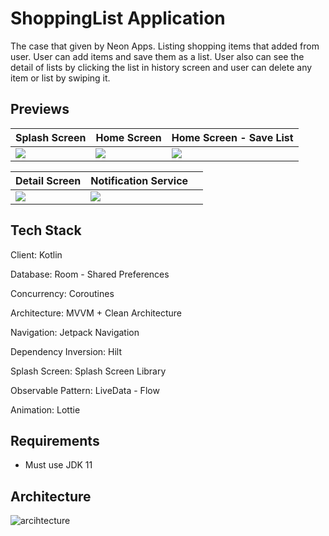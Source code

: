 
# ShoppingList Application

  The case that given by Neon Apps. Listing shopping items that added from user. User can add items and save them as a list. User also can see the detail of lists by clicking the list in history screen and user can delete any item or list by swiping it. 

## Previews

| Splash Screen | Home Screen | Home Screen - Save List |
| --- | --- |--- |
| ![](https://media.giphy.com/media/v1.Y2lkPTc5MGI3NjExZTliZWY5N2I4OTg5OTU1NDZjZGM0MDEzMmZkZDczMjMxNmEwYWM4MCZjdD1n/PxLntsneopAW6eSZ0q/giphy.gif) | ![](https://media.giphy.com/media/v1.Y2lkPTc5MGI3NjExYmUwMzYwZDY1MzVhMDA1NTAzOGUwYjlhZjk0OWM1OWZlYWRiZjBlMCZjdD1n/75OLXZW4EhjUXy49L3/giphy.gif) | ![](https://media.giphy.com/media/v1.Y2lkPTc5MGI3NjExZTU5M2RjODNhMGYwNDY2M2QxMzJiYTAxNzA5MWFmYjJmZmVlMmY2MyZjdD1n/fwEWM0nE58J583JJ3F/giphy.gif)

| Detail Screen | Notification Service |  |
| --- | --- |--- |
| ![](https://media.giphy.com/media/v1.Y2lkPTc5MGI3NjExZGZjMTU5Yjg1MzhiODIyNjI2NjRiNWZhMTFhOWIwYjQ0OTJjYTA3YiZjdD1n/ivFi3W4wnxr3FzpTBt/giphy.gif) | ![](https://media.giphy.com/media/v1.Y2lkPTc5MGI3NjExNzYyYmE5ZjFiNWQ0YzNmNWQ5NmM1MWQyMWUxMzZjMTY1YWRkNzYwNiZjdD1n/uNpY9NEmoay8me1ghe/giphy.gif) | 




## Tech Stack

Client: Kotlin

Database: Room - Shared Preferences

Concurrency: Coroutines

Architecture: MVVM + Clean Architecture

Navigation: Jetpack Navigation

Dependency Inversion: Hilt

Splash Screen: Splash Screen Library

Observable Pattern: LiveData - Flow

Animation: Lottie

## Requirements

- Must use JDK 11

## Architecture

![arcihtecture](https://user-images.githubusercontent.com/109312197/215129481-dfbec2d9-8932-48eb-a0a0-fa04f53326d2.png)




